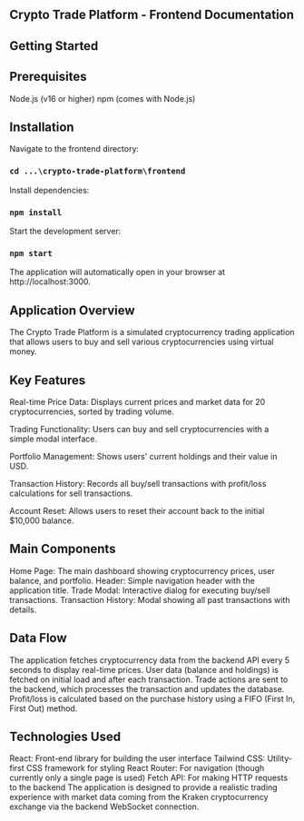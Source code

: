 ## Crypto Trade Platform - Frontend Documentation

## Getting Started

## Prerequisites

Node.js (v16 or higher)
npm (comes with Node.js)

## Installation

Navigate to the frontend directory:
### `cd ...\crypto-trade-platform\frontend`

Install dependencies:
### `npm install`

Start the development server:
### `npm start`

The application will automatically open in your browser at http://localhost:3000.

## Application Overview
The Crypto Trade Platform is a simulated cryptocurrency trading application that allows users to buy and sell various cryptocurrencies using virtual money.

## Key Features
Real-time Price Data: Displays current prices and market data for 20 cryptocurrencies, sorted by trading volume.

Trading Functionality: Users can buy and sell cryptocurrencies with a simple modal interface.

Portfolio Management: Shows users' current holdings and their value in USD.

Transaction History: Records all buy/sell transactions with profit/loss calculations for sell transactions.

Account Reset: Allows users to reset their account back to the initial $10,000 balance.

## Main Components
Home Page: The main dashboard showing cryptocurrency prices, user balance, and portfolio.
Header: Simple navigation header with the application title.
Trade Modal: Interactive dialog for executing buy/sell transactions.
Transaction History: Modal showing all past transactions with details.

## Data Flow
The application fetches cryptocurrency data from the backend API every 5 seconds to display real-time prices.
User data (balance and holdings) is fetched on initial load and after each transaction.
Trade actions are sent to the backend, which processes the transaction and updates the database.
Profit/loss is calculated based on the purchase history using a FIFO (First In, First Out) method.

## Technologies Used
React: Front-end library for building the user interface
Tailwind CSS: Utility-first CSS framework for styling
React Router: For navigation (though currently only a single page is used)
Fetch API: For making HTTP requests to the backend
The application is designed to provide a realistic trading experience with market data coming from the Kraken cryptocurrency exchange via the backend WebSocket connection.